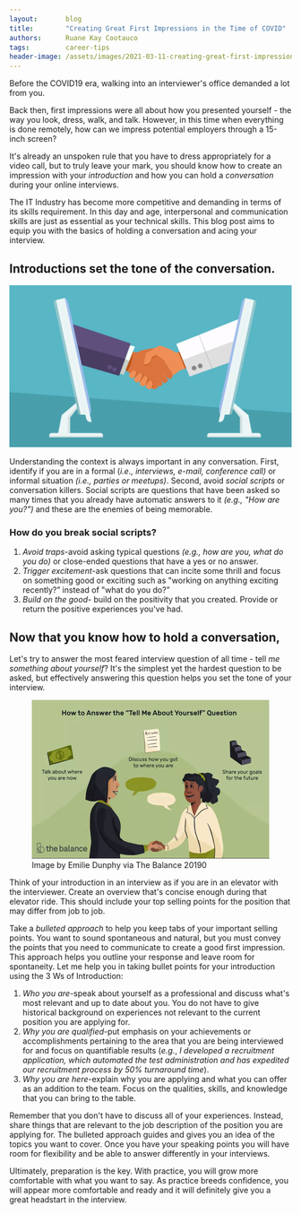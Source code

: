 ```yaml
---
layout:       blog
title:        "Creating Great First Impressions in the Time of COVID"
authors:      Ruane Kay Cootauco
tags:         career-tips
header-image: /assets/images/2021-03-11-creating-great-first-impressions-in-the-time-of-COVID/CreatingGreatFirstImpressions-in-theTime-of-COVID.png
---
```


Before the COVID19 era, walking into an interviewer's office demanded a lot from you.

Back then, first impressions were all about how you presented yourself - the way you look, dress, walk, and talk. However, in this time when everything is done remotely, how can we impress potential employers through a 15-inch screen?

It's already an unspoken rule that you have to dress appropriately for a video call, but to truly leave your mark, you should know how to create an impression with your *introduction* and how you can hold a *conversation* during your online interviews.

The IT Industry has become more competitive and demanding in terms of its skills requirement. In this day and age, interpersonal and communication skills are just as essential as your technical skills. This blog post aims to equip you with the basics of holding a conversation and acing your interview. 

## Introductions set the tone of the conversation.

![Shaking hands](/assets/images/2021-03-11-creating-great-first-impressions-in-the-time-of-COVID/shakehands.png "Shaking hands")

Understanding the context is always important in any conversation. First, identify if you are in a formal (*i.e., interviews, e-mail, conference call)* or informal situation *(i.e., parties or meetups)*. Second, avoid *social scripts* or conversation killers. Social scripts are questions that have been asked so many times that you already have automatic answers to it *(e.g., "How are you?")* and these are the enemies of being memorable.

### How do you break social scripts?

1. *Avoid traps*-avoid asking typical questions *(e.g., how are you, what do you do)* or close-ended questions that have a yes or no answer.
2. *Trigger excitement*-ask questions that can incite some thrill and focus on something good or exciting such as "working on anything exciting recently?” instead of "what do you do?”
3. *Build on the good*- build on the positivity that you created. Provide or return the positive experiences you've had.


## Now that you know how to hold a conversation, 

Let's try to answer the most feared interview question of all time - tell *me something about yourself*? It's the simplest yet the hardest question to be asked, but effectively answering this question helps you set the tone of your interview.

<figure>
  <img src="/assets/images/2021-03-11-creating-great-first-impressions-in-the-time-of-COVID/HowToAnswerTheTellMeAboutYourselfQuestion.png" />
  <figcaption>Image by Emilie Dunphy via The Balance 20190</figcaption>
</figure>

Think of your introduction in an interview as if you are in an elevator with the interviewer. Create an overview that's concise enough during that elevator ride. This should include your top selling points for the position that may differ from job to job.

Take a *bulleted approach* to help you keep tabs of your important selling points. You want to sound spontaneous and natural, but you must convey the points that you need to communicate to create a good first impression. This approach helps you outline your response and leave room for spontaneity. Let me help you in taking bullet points for your introduction using the 3 Ws of Introduction:

1. *Who you are*-speak about yourself as a professional and discuss what's most relevant and up to date about you. You do not have to give historical background on experiences not relevant to the current position you are applying for.
2. *Why you are qualified*-put emphasis on your achievements or accomplishments pertaining to the area that you are being interviewed for and focus on quantifiable results (*e.g.*, *I developed a recruitment application, which automated the test administration and has expedited our recruitment process by 50% turnaround time*).
3. *Why you are here*-explain why you are applying and what you can offer as an addition to the team. Focus on the qualities, skills, and knowledge that you can bring to the table.

Remember that you don't have to discuss all of your experiences. Instead, share things that are relevant to the job description of the position you are applying for. The bulleted approach guides and gives you an idea of the topics you want to cover. Once you have your speaking points you will have room for flexibility and be able to answer differently in your interviews.

Ultimately, preparation is the key. With practice, you will grow more comfortable with what you want to say. As practice breeds confidence, you will appear more comfortable and ready and it will definitely give you a great headstart in the interview.